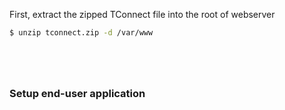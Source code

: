 First, extract the zipped TConnect file into the root of webserver


~~~bash
$ unzip tconnect.zip -d /var/www






~~~
### Setup end-user application ###



